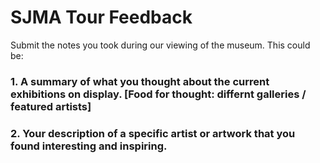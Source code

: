 # SJMA Tour Feedback

Submit the notes you took during our viewing of the museum. This could be:
### 1. A summary of what you thought about the current exhibitions on display. [Food for thought: differnt galleries / featured artists]
### 2. Your description of a specific artist or artwork that you found interesting and inspiring.
